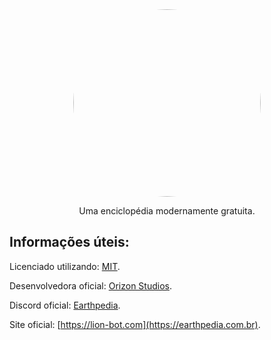 <div align="center">
  <img src="https://cdn.earthpedia.com.br/imgs/as9djd32a9s88dj-2.png" width="300" style="border-radius: 50%;">
</div>

<p align=center>Uma enciclopédia modernamente gratuita.</p>

## Informações úteis:

Licenciado utilizando: [MIT](https://github.com/FelipeSavazii/Earthpedia/blob/main/LICENSE).

Desenvolvedora oficial: [Orizon Studios](https://earthcompany.com.br).

Discord oficial: [Earthpedia](https://earthpedia.com.br/discord).

Site oficial: [https://lion-bot.com](https://earthpedia.com.br).
